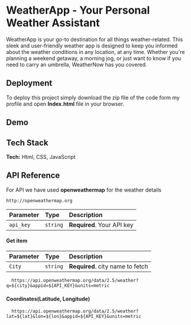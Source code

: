 
# WeatherApp - Your Personal Weather Assistant

WeatherApp is your go-to destination for all things weather-related. This sleek and user-friendly weather app is designed to keep you informed about the weather conditions in any location, at any time. Whether you're planning a weekend getaway, a morning jog, or just want to know if you need to carry an umbrella, WeatherNow has you covered.





## Deployment

To deploy this project simply download the zip file of the code form my profile and open **Index.html** file in your browser.



## Demo






## Tech Stack

**Tech:** Html, CSS, JavaScript



## API Reference

For API we have used **openweathermap** for the weather details

```http
http://openweathermap.org
```

| Parameter | Type     | Description                |
| :-------- | :------- | :------------------------- |
| `api_key` | `string` | **Required**. Your API key |

#### Get item

| Parameter | Type     | Description                       |
| :-------- | :------- | :-------------------------------- |
| `City`      | `string` | **Required**. city name to fetch |


```http
  https://api.openweathermap.org/data/2.5/weather?q=${city}&appid=${API_KEY}&units=metric
```



#### Coordinates(Latitude, Longitude)

```http
  https://api.openweathermap.org/data/2.5/weather?lat=${lat}&lon=${lon}&appid=${API_KEY}&units=metric
```




